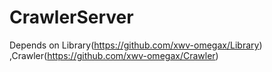 # CrawlerServer
Depends on Library(https://github.com/xwv-omegax/Library) ,Crawler(https://github.com/xwv-omegax/Crawler)
